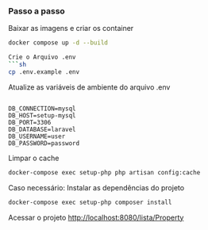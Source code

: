 
### Passo a passo
Baixar as imagens e criar os container
```sh
docker compose up -d --build

Crie o Arquivo .env
```sh
cp .env.example .env
```

Atualize as variáveis de ambiente do arquivo .env
```dosini

DB_CONNECTION=mysql
DB_HOST=setup-mysql
DB_PORT=3306
DB_DATABASE=laravel
DB_USERNAME=user
DB_PASSWORD=password

```

Limpar o cache
```sh
docker-compose exec setup-php php artisan config:cache
```

Caso necessário: Instalar as dependências do projeto
```sh
docker-compose exec setup-php composer install
```

Acessar o projeto
[http://localhost:8080/lista/Property](http://localhost:8080/lista/Property)
